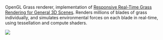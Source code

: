 OpenGL Grass renderer, implementation of [Responsive Real-Time Grass Rendering for General 3D Scenes](https://www.cg.tuwien.ac.at/research/publications/2017/JAHRMANN-2017-RRTG/JAHRMANN-2017-RRTG-draft.pdf).
Renders millions of blades of grass individually, and simulates environmental forces on each blade in real-time, using tessellation and compute shaders. 

![](https://github.com/daustria/GrassRenderer/blob/master/resources/grass_gif.gif)
